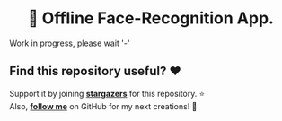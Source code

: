 <h1 align="center"> 🚀 Offline Face-Recognition App.</h1>

Work in progress, please wait '-'

## Find this repository useful? :heart:
Support it by joining __[stargazers](https://github.com/AmartyaSingh97/android-Face-Recognititon/stargazers)__ for this repository. :star: <br>
Also, __[follow me](https://github.com/AmartyaSingh97)__ on GitHub for my next creations! 🤩
